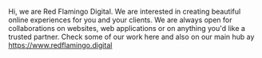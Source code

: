 Hi, we are Red Flamingo Digital.
We are interested in creating beautiful online experiences for you and your clients.
We are always open for collaborations on websites, web applications or on anything you'd like a trusted partner.
Check some of our work here and also on our main hub ay https://www.redflamingo.digital
